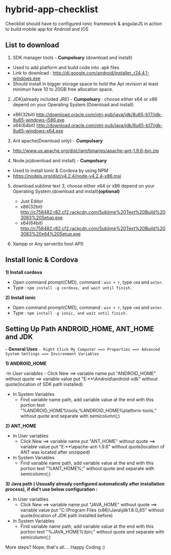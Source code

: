 # hybrid-app-checklist
Checklist should have to configured ionic framework &amp; angularJS in action to build mobile app for Android and IOS

## List to download
1) SDK manager tools - **Cumpolsary** (download and install)
  - Used to add platform and build code into .apk files
  - Link to download : http://dl.google.com/android/installer_r24.4.1-windows.exe
  - Should install in bigger storage space to hold the Api revision at least minimun have 10 to 20GB free allocation space.

2) JDK(already included JRE) - **Cumpolsary** : choose either x64 or x86 depend on your Operating System.(Download and install)
  - x86(32bit) http://download.oracle.com/otn-pub/java/jdk/8u65-b17/jdk-8u65-windows-i586.exe
  - x64(64bit) http://download.oracle.com/otn-pub/java/jdk/8u65-b17/jdk-8u65-windows-x64.exe

3) Ant apache(Download only)  - **Cumpolsary** 
  - http://www.us.apache.org/dist//ant/binaries/apache-ant-1.9.6-bin.zip
   
4) Node.js(download and install)  - **Cumpolsary** 
  - Used to install Ionic & Cordova by using NPM
  - https://nodejs.org/dist/v4.2.4/node-v4.2.4-x86.msi

5) download sublime text 3, choose either x64 or x86 depend on your Operating System.(download and install)**(optional)**
   - Just Editor
   - x86(32bit) http://c758482.r82.cf2.rackcdn.com/Sublime%20Text%20Build%203083%20Setup.exe
   - x64(64bit) http://c758482.r82.cf2.rackcdn.com/Sublime%20Text%20Build%203083%20x64%20Setup.exe

6) Xampp or Any server(to host API)

## Install Ionic & Cordova
**1) Install cordova**
   - Open command prompt(CMD), command : `win + r`, type `cmd` and `enter`.
   - Type : `npm install -g cordova, and wait until finish.`

**2) Install ionic**
   - Open command prompt(CMD), command : `win + r`, type `cmd` and `enter`.
   - Type : `npm install -g ionic, and wait until finish.`

## Setting Up Path ANDROID_HOME, ANT_HOME and JDK
**- General Uses**
  `- Right Click My Computer ==> Properties ==> Advanced System Settings ==> Environment Variables`
  
**1) ANDROID_HOME**

  -In User variables
    - Click New ==> variable name put "ANDROID_HOME" without quote ==> variable value put "E:\**\Android\android-sdk" without quote(location of SDK path installed)
  - In System Variables
    - Find variable name path, add variable value at the end with this portion text "%ANDROID_HOME%tools;%ANDROID_HOME%platform-tools;" without quote and separate with semicolumn(;)
  
**2) ANT_HOME**
  - In User variables
    - Click New ==> variable name put "ANT_HOME" without quote ==> variable value put "E:\**\apache-ant-1.9.6" without quote(location of ANT was located after unzipped)
  - In System Variables
    - Find variable name path, add variable value at the end with this portion text "%ANT_HOME%;" without quote and separate with semicolumn(;)
  
**3) Java path ( Ussually already configured automatically after installation process), if did't use below configuration :**
  - In User variables
    - Click New ==> variable name put "JAVA_HOME" without quote ==> variable value put "C:\Program Files (x86)\Java\jdk1.8.0_65" without quote(location of JDK path installed before)
  - In System Variables
    - Find variable name path, add variable value at the end with this portion text "%JAVA_HOME%\bin;" without quote and separate with semicolumn(;)
  
More steps? Nope, that's all.... Happy Coding :)
